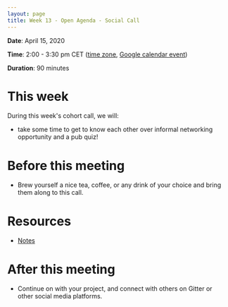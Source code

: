 ```yaml
---
layout: page
title: Week 13 - Open Agenda - Social Call
---
```


**Date**: April 15, 2020

**Time**: 2:00 - 3:30 pm CET ([time zone](https://arewemeetingyet.com/Berlin/2020-04-15/14:00/OLS-1%20Cohort%20Call%20(Week%2013)), [Google calendar event](https://calendar.google.com/event?action=TEMPLATE&tmeid=N2drNnZvbHRhY2ZxYjZhOTBlcWNqc29vYjAgbjNycWh2dWZmMDVvamtsMG9wZnN2aDQ5ZmtAZw&tmsrc=n3rqhvuff05ojkl0opfsvh49fk%40group.calendar.google.com))

**Duration**: 90 minutes

# This week

During this week's cohort call, we will:
- take some time to get to know each other over informal networking opportunity and a pub quiz!

# Before this meeting

- Brew yourself a nice tea, coffee, or any drink of your choice and bring them along to this call.

# Resources

- [Notes](https://docs.google.com/document/d/1f2Y3SCB9OOuxdd5TDehOuynTXvWA6cc13lK5AovgEdI/edit?usp=sharing)

# After this meeting

- Continue on with your project, and connect with others on Gitter or other social media platforms.
